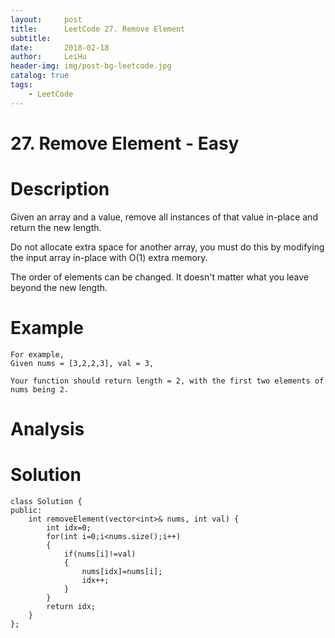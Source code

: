 ```yaml
---
layout:     post
title:      LeetCode 27. Remove Element
subtitle:   
date:       2018-02-18
author:     LeiHu
header-img: img/post-bg-leetcode.jpg
catalog: true
tags:
    - LeetCode
---
```

# 27. Remove Element - Easy

# Description
Given an array and a value, remove all instances of that value in-place and return the new length.

Do not allocate extra space for another array, you must do this by modifying the input array in-place with O(1) extra memory.

The order of elements can be changed. It doesn't matter what you leave beyond the new length.

# Example
```
For example,
Given nums = [3,2,2,3], val = 3,

Your function should return length = 2, with the first two elements of nums being 2.
```

# Analysis


# Solution
```
class Solution {
public:
    int removeElement(vector<int>& nums, int val) {
        int idx=0;
        for(int i=0;i<nums.size();i++)
        {
            if(nums[i]!=val)
            {
                nums[idx]=nums[i];
                idx++;
            }
        }
        return idx;
    }
};
```
